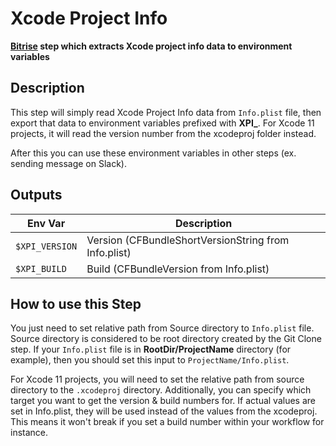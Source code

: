 # Xcode Project Info
**[Bitrise](https://www.bitrise.io) step which extracts Xcode project info data to environment variables**

## Description

This step will simply read Xcode Project Info data from `Info.plist` file,
then export that data to environment variables prefixed with **XPI_**.
For Xcode 11 projects, it will read the version number from the xcodeproj folder instead.

After this you can use these environment variables in other steps (ex. sending message on Slack).

## Outputs

| Env Var        | Description                                          |
| -------------- | ---------------------------------------------------- |
| `$XPI_VERSION` | Version (CFBundleShortVersionString from Info.plist) |
| `$XPI_BUILD`   | Build (CFBundleVersion from Info.plist)              |

## How to use this Step

You just need to set relative path from Source directory to `Info.plist` file.
Source directory is considered to be root directory created by the Git Clone step.
If your `Info.plist` file is in **RootDir/ProjectName** directory (for example), 
then you should set this input to `ProjectName/Info.plist`.

For Xcode 11 projects, you will need to set the relative path from source directory to the `.xcodeproj` directory.
Additionally, you can specify which target you want to get the version & build numbers for.
If actual values are set in Info.plist, they will be used instead of the values from the xcodeproj. This means it won't break if you set a build number within your workflow for instance.